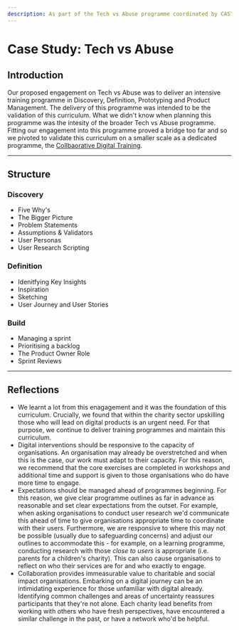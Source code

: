 ```yaml
---
description: As part of the Tech vs Abuse programme coordinated by CAST & Comic Relief, Founders and Coders proposed an intensive product management programme in which we'd validate this curriculum. The programme was not the best place to validate this methodology and curriculum and so we pivoted to deliver this in a dedicated programme, the Collaborative Digital Training.
---
```


# Case Study: Tech vs Abuse

## Introduction

Our proposed engagement on Tech vs Abuse was to deliver an intensive training programme in Discovery, Definition, Prototyping and Product Management. The delivery of this programme was intended to be the validation of this curriculum. What we didn't know when planning this programme was the intesity of the broader Tech vs Abuse programme. Fitting our engagement into this programme proved a bridge too far and so we pivoted to validate this curriculum on a smaller scale as a dedicated programme, the [Collbaorative Digital Training](./CDT.md).

---

## Structure

### Discovery

- Five Why's
- The Bigger Picture
- Problem Statements
- Assumptions & Validators
- User Personas
- User Research Scripting

### Definition

- Idenitfying Key Insights
- Inspiration
- Sketching
- User Journey and User Stories

### Build

- Managing a sprint
- Prioritising a backlog
- The Product Owner Role
- Sprint Reviews

---

## Reflections

- We learnt a lot from this enagagement and it was the foundation of this curriculum. Crucially, we found that within the charity sector upskilling those who will lead on digital products is an urgent need. For that purpose, we continue to deliver training programmes and maintain this curriculum.
- Digital interventions should be responsive to the capacity of organisations. An organisation may already be overstretched and when this is the case, our work must adapt to their capacity. For this reason, we recommend that the core exercises are completed in workshops and additional time and support is given to those organisations who do have more time to engage.
- Expectations should be managed ahead of programmes beginning. For this reason, we give clear programme outlines as far in advance as reasonable and set clear expectations from the outset. For example, when asking organisations to conduct user research we'd communicate this ahead of time to give organisations appropriate time to coordinate with their users. Furthermore, we are responsive to where this may not be possible (usually due to safeguarding concerns) and adjust our outlines to accommodate this - for example, on a learning programme, conducting research with those _close to users_ is appropriate (i.e. parents for a children's charity). This can also cause organisations to reflect on who their services are for and who exactly to engage. 
- Collaboration provides immeasurable value to charitable and social impact organisations. Embarking on a digital journey can be an intimidating experience for those unfamiliar with digital already. Identifying common challenges and areas of uncertainty reassures participants that they're not alone. Each charity lead benefits from working with others who have fresh perspectives, have encountered a similar challenge in the past, or have a network who'd be helpful.
